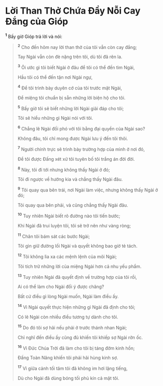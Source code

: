 # Lời Than Thở Chứa Ðầy Nỗi Cay Ðắng của Gióp

<sup><b>1</b></sup> Bấy giờ Gióp trả lời và nói:

> <sup><b>2</b></sup> Cho đến hôm nay lời than thở của tôi vẫn còn cay đắng;
>
> Tay Ngài vẫn còn đè nặng trên tôi, dù tôi đã rên la.
>
> <sup><b>3</b></sup> Ôi ước gì tôi biết Ngài ở đâu để tôi có thể đến tìm Ngài,
>
> Hầu tôi có thể đến tận nơi Ngài ngự,
>
> <sup><b>4</b></sup> Ðể tôi trình bày duyên cớ của tôi trước mặt Ngài,
>
> Ðể miệng tôi chuẩn bị sẵn những lời biện hộ cho tôi.
>
> <sup><b>5</b></sup> Bấy giờ tôi sẽ biết những lời Ngài giải đáp cho tôi;
>
> Tôi sẽ hiểu những gì Ngài nói với tôi.
>
> <sup><b>6</b></sup> Chẳng lẽ Ngài đối phó với tôi bằng đại quyền của Ngài sao?
>
> Không đâu, tôi chỉ mong được Ngài lưu ý đến tôi thôi.
>
> <sup><b>7</b></sup> Người chính trực sẽ trình bày trường hợp của mình ở nơi đó,
>
> Ðể tôi được Ðấng xét xử tôi tuyên bố tôi trắng án đời đời.
>
> <sup><b>8</b></sup> Này, tôi đi tới nhưng không thấy Ngài ở đó;
>
> Tôi đi ngược về hướng kia và chẳng thấy Ngài đâu.
>
> <sup><b>9</b></sup> Tôi quay qua bên trái, nơi Ngài làm việc, nhưng không thấy Ngài ở đó;
>
> Tôi quay qua bên phải, và cũng chẳng thấy Ngài đâu.
>
> <sup><b>10</b></sup> Tuy nhiên Ngài biết rõ đường nào tôi tiến bước;
>
> Khi Ngài đã trui luyện tôi, tôi sẽ trở nên như vàng ròng;
>
> <sup><b>11</b></sup> Chân tôi bám sát các bước Ngài;
>
> Tôi gìn giữ đường lối Ngài và quyết không bao giờ tẻ tách.
>
> <sup><b>12</b></sup> Tôi không lìa xa các mệnh lệnh của môi Ngài;
>
> Tôi tích trữ những lời của miệng Ngài hơn cả nhu yếu phẩm.
>
> <sup><b>13</b></sup> Tuy nhiên Ngài đã quyết định về trường hợp của tôi rồi,
>
> Ai có thể làm cho Ngài đổi ý được chăng?
>
> Bất cứ điều gì lòng Ngài muốn, Ngài làm điều ấy.
>
> <sup><b>14</b></sup> Vì Ngài quyết thực hiện những gì Ngài đã định cho tôi;
>
> Có lẽ Ngài còn nhiều điều tương tự dành cho tôi.
>
> <sup><b>15</b></sup> Do đó tôi sợ hãi nếu phải ở trước thánh nhan Ngài;
>
> Chỉ nghĩ đến điều ấy cũng đủ khiến tôi khiếp sợ Ngài rởn ốc.
>
> <sup><b>16</b></sup> Vì Ðức Chúa Trời đã làm cho tôi bị táng đởm kinh hồn;
>
> Ðấng Toàn Năng khiến tôi phải hãi hùng kinh sợ.
>
> <sup><b>17</b></sup> Vì giữa cảnh tối tăm tôi đã không im hơi lặng tiếng,
>
> Dù cho Ngài đã dùng bóng tối phủ kín cả mặt tôi.
